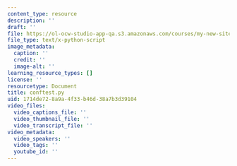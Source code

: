 ```yaml
---
content_type: resource
description: ''
draft: ''
file: https://ol-ocw-studio-app-qa.s3.amazonaws.com/courses/my-new-site/conftest.py
file_type: text/x-python-script
image_metadata:
  caption: ''
  credit: ''
  image-alt: ''
learning_resource_types: []
license: ''
resourcetype: Document
title: conftest.py
uid: 1714de72-8a9a-4f33-b46d-38a7b3d39104
video_files:
  video_captions_file: ''
  video_thumbnail_file: ''
  video_transcript_file: ''
video_metadata:
  video_speakers: ''
  video_tags: ''
  youtube_id: ''
---
```


